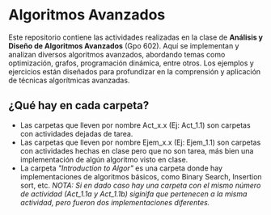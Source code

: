 # Algoritmos Avanzados

Este repositorio contiene las actividades realizadas en la clase de **Análisis y Diseño de Algoritmos Avanzados** (Gpo 602). Aquí se implementan y analizan diversos algoritmos avanzados, abordando temas como optimización, grafos, programación dinámica, entre otros. Los ejemplos y ejercicios están diseñados para profundizar en la comprensión y aplicación de técnicas algorítmicas avanzadas.
## ¿Qué hay en cada carpeta?
- Las carpetas que lleven por nombre Act_x.x (Ej: Act_1.1) son carpetas con actividades dejadas de tarea.
- Las carpetas que lleven por nombre Ejem_x.x (Ej: Ejem_1.1) son carpetas con actividades hechas en clase pero que no son tarea, más bien una implementación de algún algoritmo visto en clase.
- La carpeta _"Introduction to Algor"_ es una carpeta donde hay implementaciones de algoritmos básicos, como Binary Search, Insertion sort, etc.
_NOTA: Si en dado caso hay una carpeta con el mismo número de actividad (Act_1.1a y Act_1.1b) siginifa que pertenecen a la misma actividad, pero fueron dos implementaciones diferentes._
